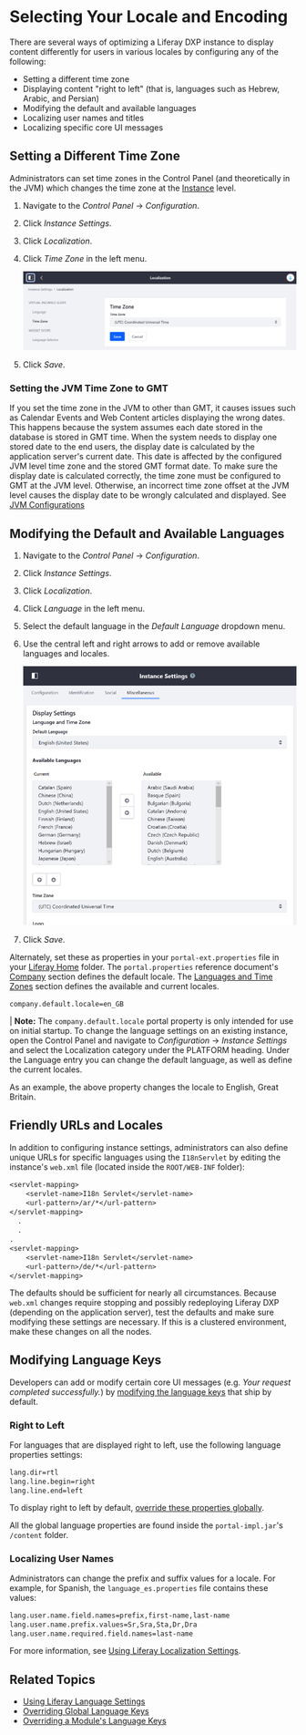 
# Selecting Your Locale and Encoding

There are several ways of optimizing a Liferay DXP instance to display content differently for users in various locales by configuring any of the following:

* Setting a different time zone
* Displaying content "right to left" (that is, languages such as Hebrew, Arabic, and Persian)
* Modifying the default and available languages
* Localizing user names and titles
* Localizing specific core UI messages

## Setting a Different Time Zone

Administrators can set time zones in the Control Panel (and theoretically in the JVM) which changes the time zone at the [Instance](https://help.liferay.com/hc/articles/360031899692-Instance-Configuration-Instance-Settings) level.

1. Navigate to the _Control Panel_ &rarr; _Configuration_.
1. Click _Instance Settings_.
1. Click _Localization_.
1. Click _Time Zone_ in the left menu.

    ![Figure 1: You can change the time zone in Instance Settings.](./selecting-your-locale-and-encoding/images/01.png)

1. Click _Save_.

### Setting the JVM Time Zone to GMT

If you set the time zone in the JVM to other than GMT, it causes issues such as Calendar Events and Web Content articles displaying the wrong dates. This happens because the system assumes each date stored in the database is stored in GMT time. When the system needs to display one stored date to the end users, the display date is calculated by the application server's current date. This date is affected by the configured JVM level time zone and the stored GMT format date. To make sure the display date is calculated correctly, the time zone must be configured to GMT at the JVM level. Otherwise, an incorrect time zone offset at the JVM level causes the display date to be wrongly calculated and displayed. See [JVM Configurations](../08-reference/05-jvm-configurations.md)

## Modifying the Default and Available Languages

1. Navigate to the _Control Panel_ &rarr; _Configuration_.
1. Click _Instance Settings_.
1. Click _Localization_.
1. Click _Language_ in the left menu.
1. Select the default language in the _Default Language_ dropdown menu.
1. Use the central left and right arrows to add or remove available languages and locales.

    ![Figure 2: You can change the default and available languages in Instance Settings.](./selecting-your-locale-and-encoding/images/02.png)

1. Click _Save_.

Alternately, set these as properties in your `portal-ext.properties` file in your [Liferay Home](https://help.liferay.com/hc/articles/360028712272-Liferay-Home) folder. The `portal.properties` reference document's [Company](https://docs.liferay.com/dxp/portal/7.2-latest/propertiesdoc/portal.properties.html#Company) section defines the default locale. The [Languages and Time Zones](https://docs.liferay.com/dxp/portal/7.2-latest/propertiesdoc/portal.properties.html#Languages%20and%20Time%20Zones) section defines the available and current locales.

```
company.default.locale=en_GB
```

| **Note:** The `company.default.locale` portal property is only intended for use on initial startup. To change the language settings on an existing instance, open the Control Panel and navigate to *Configuration* &rarr; *Instance Settings* and select the Localization category under the PLATFORM heading. Under the Language entry you can change the default language, as well as define the current locales.

As an example, the above property changes the locale to English, Great Britain.

## Friendly URLs and Locales

In addition to configuring instance settings, administrators can also define unique URLs for specific languages using the `I18nServlet` by editing the instance's `web.xml` file (located inside the `ROOT/WEB-INF` folder):

```
<servlet-mapping>
	<servlet-name>I18n Servlet</servlet-name>
	<url-pattern>/ar/*</url-pattern>
</servlet-mapping>
  .
  .
.
<servlet-mapping>
	<servlet-name>I18n Servlet</servlet-name>
	<url-pattern>/de/*</url-pattern>
</servlet-mapping>
```

The defaults should be sufficient for nearly all circumstances. Because `web.xml` changes require stopping and possibly redeploying Liferay DXP (depending on the application server), test the defaults and make sure modifying these settings are necessary. If this is a clustered environment, make these changes on all the nodes.

## Modifying Language Keys

Developers can add or modify certain core UI messages (e.g. *Your request completed successfully.*) by [modifying the language keys](https://help.liferay.com/hc/articles/360029122531-Overriding-Language-Keys) that ship by default.

### Right to Left

For languages that are displayed right to left, use the following language properties settings:

```
lang.dir=rtl
lang.line.begin=right
lang.line.end=left
```

To display right to left by default, [override these properties globally](https://help.liferay.com/hc/articles/360029122551-Overriding-Global-Language-Keys).

All the global language properties are found inside the `portal-impl.jar`'s `/content` folder.

### Localizing User Names

Administrators can change the prefix and suffix values for a locale. For example, for Spanish, the `language_es.properties` file contains these values:

```
lang.user.name.field.names=prefix,first-name,last-name
lang.user.name.prefix.values=Sr,Sra,Sta,Dr,Dra
lang.user.name.required.field.names=last-name
```

For more information, see [Using Liferay Localization Settings](https://help.liferay.com/hc/articles/360029526832-Using-Liferay-s-Localization-Settings).

## Related Topics

* [Using Liferay Language Settings](/docs/7-2/frameworks/-/knowledge_base/f/using-liferays-localization-settings)
* [Overriding Global Language Keys](/docs/7-2/customization/-/knowledge_base/c/overriding-global-language-keys)
* [Overriding a Module's Language Keys](/docs/7-2/customization/-/knowledge_base/c/overriding-a-modules-language-keys)
